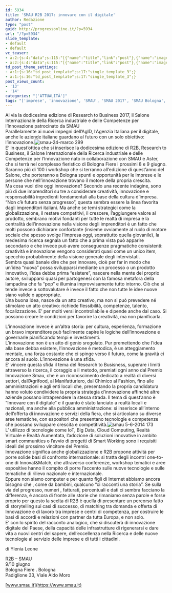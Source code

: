 ```yaml
---
id: 5934
title: 'SMAU R2B 2017: innovare con il digitale'
author: Redazione
type: "post"
guid: http://progressonline.it/?p=5934
url: "/?p=5934"
slide_template:
- default
- default
vc_teaser:
- a:2:{s:4:"data";s:115:"[{"name":"title","link":"post"},{"name":"image","image":"featured","link":"none"},{"name":"text","mode":"excerpt"}]";s:7:"bgcolor";s:0:"";}
- a:2:{s:4:"data";s:115:"[{"name":"title","link":"post"},{"name":"image","image":"featured","link":"none"},{"name":"text","mode":"excerpt"}]";s:7:"bgcolor";s:0:"";}
td_post_theme_settings:
- a:1:{s:16:"td_post_template";s:17:"single_template_3";}
- a:1:{s:16:"td_post_template";s:17:"single_template_3";}
post_views_count:
- '13'
- '14'
categories: "['ATTUALITÀ']"
tags: "['imprese', 'innovazione', 'SMAU', 'SMAU 2017', 'SMAU Bologna', 'tecnologia']"
---
```


Al via la dodicesima edizione di Research to Business 2017, il Salone Internazionale della Ricerca industriale e delle Competenze per l’Innovazione patrocinato da SMAU  
Parallelamente ai nuovi impegni dell’AgID, l’Agenzia Italiana per il digitale, anche le aziende italiane guardano al futuro con un solo obiettivo: l’innovazione.![smau-24-marco 299](https://progressonline.it/wp-content/uploads/2017/06/smau-24-marco-299-300x200.jpg)  
E’ in quest’ottica che si inserisce la dodicesima edizione di R2B, Research to Business, il Salone Internazionale della Ricerca industriale e delle Competenze per l’Innovazione nato in collaborazione con SMAU e Aster, che si terrà nel complesso fieristico di Bologna Fiere i prossimi 8 e 9 giugno.  
Saranno più di 100 i workshop che si terranno all’edizione di quest’anno del Salone, che porteranno a Bologna spunti e opportunità per le imprese e le persone che nell’innovazione trovano il motore della propria crescita.  
Ma cosa vuol dire oggi innovazione? Secondo una recente indagine, sono più di due imprenditori su tre a considerare creatività, innovazione e responsabilità ingredienti fondamentali alla base della cultura d’impresa.  
“Non c’è futuro senza progresso”, questa sembra essere la linea favorita dagli imprenditori italiani. Ma anche se temi strategici come la globalizzazione, il restare competitivi, il crescere, l’aggiungere valore al prodotto, sembrano motivi fondanti per tutte le realtà di impresa e la centralità dell’innovazione nella visione degli imprenditori è un fatto che molti possono dichiarare confortante (insieme ovviamente al ruolo di motore sociale che spesso svolge l’impresa oggi, soprattutto quella giovanile), la medesima ricerca segnala un fatto che a prima vista può apparire secondario e che invece può avere conseguenze pragmatiche consistenti: creatività e innovazione vengono considerati quasi come un unico item, specchio probabilmente della visione generale degli intervistati.  
Sembra quasi banale dire che per innovare, cioè per far in modo che un’idea “nuova” possa svilupparsi mediante un processo o un prodotto innovativo, l’idea debba prima “esistere”, nascere nella mente del proprio autore, svilupparsi quasi per partogenesi con la famosa metafora della lampadina che fa “pop” e illumina improvvisamente tutto intorno. Ciò che si tende invece a sottovalutare è invece il fatto che non tutte le idee nuove siano valide o appropriate.  
Una buona idea, nasce da un atto creativo, ma non si può prevedere né stimolare un atto creativo: richiede flessibilità, competenze, talento, focalizzazione. E’ per molti versi incontrollabile e dipende anche dal caso. Si possono creare le condizioni per favorire la creatività, ma non pianificarla.

L’innovazione invece è un’altra storia: per cultura, esperienza, formazione un bravo imprenditore può facilmente capire le logiche dell’innovazione e governarle pianificando tempi e investimenti.  
L’innovazione non è un atto di genio sregolato. Pur premettendo che l’idea alla base debba esistere, l’innovazione è metodica, è un atteggiamento mentale, una forza costante che ci spinge verso il futuro, come la gravità ci ancora al suolo. L’innovazione è una sfida.  
E’ vincere questa sfida il tema del Research to Busisness, superare i limiti attraverso la ricerca, il coraggio e il metodo, premiati ogni anno dal Premio Innovazione Smau, che è un riconoscimento dedicato a realtà di diversi settori, dall’Agrifood, al Manifatturiero, dal Chimico al Fashion, fino alle amministrazioni e agli enti locali che, presentando la propria candidatura hanno voluto condividere la propria strategia d’innovazione affinché altre aziende possano intraprendere la stessa strada. Il tema di quest’anno è “Innovare con il digitale” e il guanto è stato lanciato a realtà locali e nazionali, ma anche alla pubblica amministrazione: si inserisce all’interno dell’offerta di innovazione e servizi della fiera, che si articolano su diverse aree tematiche, con espositori che presentano tecnologie e competenze che possano sviluppare crescita e competitività.![smau 5-6-2014 173](https://progressonline.it/wp-content/uploads/2017/06/smau-5-6-2014-173-300x200.jpg)  
L’ utilizzo di tecnologie come IoT, Big Data, Cloud Computing, Realtà Virtuale e Realtà Aumentata, l’adozione di soluzioni innovative in ambito smart communities o l’avvio di progetti di Smart Working sono i requisiti ideali del prossimo vincitore del Premio.  
Innovazione significa anche globalizzazione e R2B propone attività per porre solide basi di confronto internazionale: si tratta degli incontri one-to-one di Innovat&amp;Match, che attraverso conferenze, workshop tematici e aree espositive hanno il compito di porre l’accento sulle nuove tecnologie e sulle tematiche di rilievo nazionale e internazionale.  
Eppure non siamo computer e per quanto figli di Internet abbiamo ancora bisogno che , come da bambini, qualcuno “ci racconti una storia”. Se sulla via del progresso, numeri , fatturati, percentuali e dati ci sembra facciano la differenza, è ancora di fronte alle storie che rimaniamo senza parole e forse proprio per questo la scelta di R2B è quella di presentare un percorso fatto di storytelling sui casi di successo, di matching tra domanda e offerta di Innovazione e di lavoro tra imprese e centri di competenza, per costruire le basi di accordi e relazioni con partner da tutta Europa, e non solo.  
E’ con lo spirito del racconto analogico, che si discuterà di innovazione digitale del Paese, della capacità delle infrastrutture di rigenerarsi e dare vita a nuovi centri del sapere, dell’eccellenza nella Ricerca e delle nuove tecnologie al servizio delle imprese e di tutti i cittadini.

di Ylenia Leone

R2B – SMAU  
9/10 giugno  
Bologna Fiere . Bologna  
Padiglione 33, Viale Aldo Moro

[www.smau.it](https://www.smau.it)